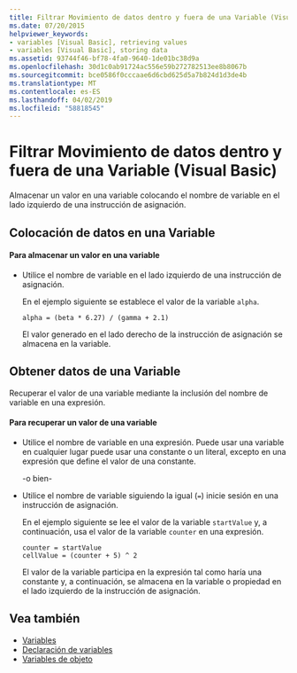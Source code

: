```yaml
---
title: Filtrar Movimiento de datos dentro y fuera de una Variable (Visual Basic)
ms.date: 07/20/2015
helpviewer_keywords:
- variables [Visual Basic], retrieving values
- variables [Visual Basic], storing data
ms.assetid: 93744f46-bf78-4fa0-9640-1de01bc38d9a
ms.openlocfilehash: 30d1c0ab91724ac556e59b272782513ee8b8067b
ms.sourcegitcommit: bce0586f0cccaae6d6cbd625d5a7b824d1d3de4b
ms.translationtype: MT
ms.contentlocale: es-ES
ms.lasthandoff: 04/02/2019
ms.locfileid: "58818545"
---
```

# <a name="how-to-move-data-into-and-out-of-a-variable-visual-basic"></a>Filtrar Movimiento de datos dentro y fuera de una Variable (Visual Basic)
Almacenar un valor en una variable colocando el nombre de variable en el lado izquierdo de una instrucción de asignación.  
  
## <a name="putting-data-in-a-variable"></a>Colocación de datos en una Variable  
  
#### <a name="to-store-a-value-in-a-variable"></a>Para almacenar un valor en una variable  
  
-   Utilice el nombre de variable en el lado izquierdo de una instrucción de asignación.  
  
     En el ejemplo siguiente se establece el valor de la variable `alpha`.  
  
    ```  
    alpha = (beta * 6.27) / (gamma + 2.1)  
    ```  
  
     El valor generado en el lado derecho de la instrucción de asignación se almacena en la variable.  
  
## <a name="getting-data-from-a-variable"></a>Obtener datos de una Variable  
 Recuperar el valor de una variable mediante la inclusión del nombre de variable en una expresión.  
  
#### <a name="to-retrieve-a-value-from-a-variable"></a>Para recuperar un valor de una variable  
  
-   Utilice el nombre de variable en una expresión. Puede usar una variable en cualquier lugar puede usar una constante o un literal, excepto en una expresión que define el valor de una constante.  
  
     -o bien-  
  
-   Utilice el nombre de variable siguiendo la igual (`=`) inicie sesión en una instrucción de asignación.  
  
     En el ejemplo siguiente se lee el valor de la variable `startValue` y, a continuación, usa el valor de la variable `counter` en una expresión.  
  
    ```  
    counter = startValue  
    cellValue = (counter + 5) ^ 2  
    ```  
  
     El valor de la variable participa en la expresión tal como haría una constante y, a continuación, se almacena en la variable o propiedad en el lado izquierdo de la instrucción de asignación.  
  
## <a name="see-also"></a>Vea también

- [Variables](../../../../visual-basic/programming-guide/language-features/variables/index.md)
- [Declaración de variables](../../../../visual-basic/programming-guide/language-features/variables/variable-declaration.md)
- [Variables de objeto](../../../../visual-basic/programming-guide/language-features/variables/object-variables.md)
